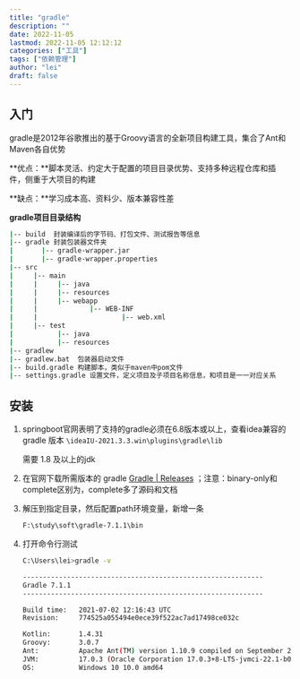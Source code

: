 ```yaml
---
title: "gradle"
description: ""
date: 2022-11-05
lastmod: 2022-11-05 12:12:12
categories: ["工具"]
tags: ["依赖管理"]
author: "lei"
draft: false
---
```


## 入门

gradle是2012年谷歌推出的基于Groovy语言的全新项目构建工具，集合了Ant和Maven各自优势

**优点：**脚本灵活、约定大于配置的项目目录优势、支持多种远程仓库和插件，侧重于大项目的构建

**缺点：**学习成本高、资料少、版本兼容性差

**gradle项目目录结构**

```bash
|-- build  封装编译后的字节码、打包文件、测试报告等信息
|-- gradle 封装包装器文件夹
|		|-- gradle-wrapper.jar
|		|-- gradle-wrapper.properties
|-- src
|	  |-- main
|	  |		|-- java
|	  |		|-- resources
|	  |		|-- webapp
|	  |				|-- WEB-INF
|	  |						|-- web.xml
|	  |-- test
|	        |-- java
|			|-- resources
|-- gradlew
|-- gradlew.bat  包装器启动文件
|-- build.gradle 构建脚本，类似于maven中pom文件
|-- settings.gradle 设置文件，定义项目及子项目名称信息，和项目是一一对应关系
```

## 安装

1. springboot官网表明了支持的gradle必须在6.8版本或以上，查看idea兼容的 gradle 版本 `\ideaIU-2021.3.3.win\plugins\gradle\lib`

   需要 1.8 及以上的jdk

2. 在官网下载所需版本的 gradle   [Gradle | Releases](https://gradle.org/releases/) ；注意：binary-only和complete区别为，complete多了源码和文档

3. 解压到指定目录，然后配置path环境变量，新增一条

   ```bash
   F:\study\soft\gradle-7.1.1\bin
   ```

4. 打开命令行测试

   ```bash
   C:\Users\lei>gradle -v
   
   ------------------------------------------------------------
   Gradle 7.1.1
   ------------------------------------------------------------
   
   Build time:   2021-07-02 12:16:43 UTC
   Revision:     774525a055494e0ece39f522ac7ad17498ce032c
   
   Kotlin:       1.4.31
   Groovy:       3.0.7
   Ant:          Apache Ant(TM) version 1.10.9 compiled on September 27 2020
   JVM:          17.0.3 (Oracle Corporation 17.0.3+8-LTS-jvmci-22.1-b05)
   OS:           Windows 10 10.0 amd64
   ```

   
